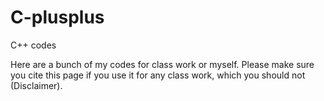 # C-plusplus
C++ codes

Here are a bunch of my codes for class work or myself. Please make sure you cite this page if you use it for any class work, which you should not (Disclaimer).
